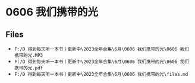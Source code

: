 # 0606 我们携带的光

## Files

- `F:/D 得到每天听一本书丨更新中\2023全年合集\6月\0606 我们携带的光\0606 我们携带的光.MP3`
- `F:/D 得到每天听一本书丨更新中\2023全年合集\6月\0606 我们携带的光\0606 我们携带的光.pdf`
- `F:/D 得到每天听一本书丨更新中\2023全年合集\6月\0606 我们携带的光\files.md`
